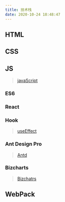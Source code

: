 ```yaml
---
title: 技术栈
date: 2020-10-24 18:48:47
---
```

## HTML

## CSS

## JS
>[javaScript](/js "js")

### ES6

### React

### Hook
>[useEffect](/hook "hook")

### Ant Design Pro
>[Antd](/antd "antd")

### Bizcharts
>[Bizchatrs](/bizcharts "bizcharts")

## WebPack


